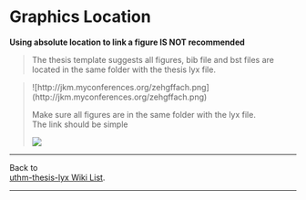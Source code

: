 # Graphics Location #

**Using absolute location to link a figure IS NOT recommended**

> The thesis template suggests all figures, bib file and bst files are located in the same folder with the thesis lyx file.<br></li></ul>

<blockquote>![http://jkm.myconferences.org/zehgffach.png](http://jkm.myconferences.org/zehgffach.png)

Make sure all figures are in the same folder with the lyx file.<br>
The link should be simple<br>

<img src='http://jkm.myconferences.org/gccgihaj.png' /></blockquote>

<hr />
Back to<br>
<a href='https://code.google.com/p/uthm-thesis-lyx/w/list'>uthm-thesis-lyx Wiki List</a>.<br>
<hr />